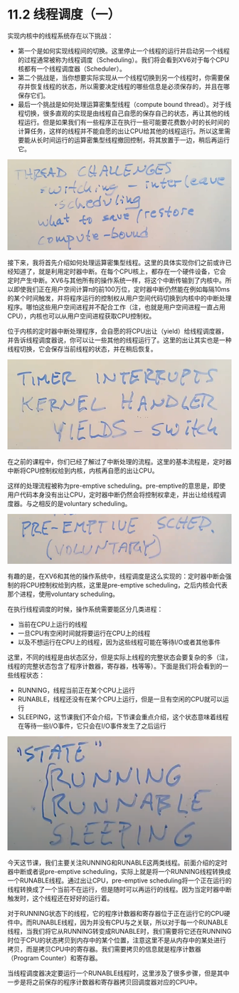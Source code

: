 # 11.2 线程调度（一）

实现内核中的线程系统存在以下挑战：

* 第一个是如何实现线程间的切换。这里停止一个线程的运行并启动另一个线程的过程通常被称为线程调度（Scheduling）。我们将会看到XV6对于每个CPU核都有一个线程调度器（Scheduler）。
* 第二个挑战是，当你想要实际实现从一个线程切换到另一个线程时，你需要保存并恢复线程的状态，所以需要决定线程的哪些信息是必须保存的，并且在哪保存它们。
* 最后一个挑战是如何处理运算密集型线程（compute bound thread）。对于线程切换，很多直观的实现是由线程自己自愿的保存自己的状态，再让其他的线程运行。但是如果我们有一些程序正在执行一些可能要花费数小时的长时间的计算任务，这样的线程并不能自愿的出让CPU给其他的线程运行。所以这里需要能从长时间运行的运算密集型线程撤回控制，将其放置于一边，稍后再运行它。

![](../.gitbook/assets/image%20%28464%29.png)

接下来，我将首先介绍如何处理运算密集型线程。这里的具体实现你们之前或许已经知道了，就是利用定时器中断。在每个CPU核上，都存在一个硬件设备，它会定时产生中断。XV6与其他所有的操作系统一样，将这个中断传输到了内核中。所以即使我们正在用户空间计算π的前100万位，定时器中断仍然能在例如每隔10ms的某个时间触发，并将程序运行的控制权从用户空间代码切换到内核中的中断处理程序。哪怕这些用户空间进程并不配合工作（注，也就是用户空间进程一直占用CPU），内核也可以从用户空间进程获取CPU控制权。

位于内核的定时器中断处理程序，会自愿的将CPU出让（yield）给线程调度器，并告诉线程调度器说，你可以让一些其他的线程运行了。这里的出让其实也是一种线程切换，它会保存当前线程的状态，并在稍后恢复。

![](../.gitbook/assets/image%20%28480%29.png)

在之前的课程中，你们已经了解过了中断处理的流程。这里的基本流程是，定时器中断将CPU控制权给到内核，内核再自愿的出让CPU。

这样的处理流程被称为pre-emptive scheduling。pre-emptive的意思是，即使用户代码本身没有出让CPU，定时器中断仍然会将控制权拿走，并出让给线程调度器。与之相反的是voluntary scheduling。

![](../.gitbook/assets/image%20%28469%29.png)

有趣的是，在XV6和其他的操作系统中，线程调度是这么实现的：定时器中断会强制的将CPU控制权给到内核，这里是pre-emptive scheduling，之后内核会代表那个进程，使用voluntary scheduling。

在执行线程调度的时候，操作系统需要能区分几类进程：

* 当前在CPU上运行的线程
* 一旦CPU有空闲时间就将要运行在CPU上的线程
* 以及不想运行在CPU上的线程，因为这些线程可能在等待I/O或者其他事件

这里，不同的线程是由状态区分，但是实际上线程的完整状态会要复杂的多（注，线程的完整状态包含了程序计数器，寄存器，栈等等）。下面是我们将会看到的一些线程状态：

* RUNNING，线程当前正在某个CPU上运行
* RUNABLE，线程还没有在某个CPU上运行，但是一旦有空闲的CPU就可以运行
* SLEEPING，这节课我们不会介绍，下节课会重点介绍，这个状态意味着线程在等待一些I/O事件，它只会在I/O事件发生了之后运行

![](../.gitbook/assets/image%20%28470%29.png)

今天这节课，我们主要关注RUNNING和RUNABLE这两类线程。前面介绍的定时器中断或者说pre-emptive scheduling，实际上就是将一个RUNNING线程转换成一个RUNABLE线程。通过出让CPU，pre-emptive scheduling将一个正在运行的线程转换成了一个当前不在运行，但是随时可以再运行的线程。因为当定时器中断触发时，这个线程还在好好的运行着。

对于RUNNING状态下的线程，它的程序计数器和寄存器位于正在运行它的CPU硬件中。而RUNABLE线程，因为并没有CPU与之关联，所以对于每一个RUNABLE线程，当我们将它从RUNNING转变成RUNABLE时，我们需要将它还在RUNNING时位于CPU的状态拷贝到内存中的某个位置，注意这里不是从内存中的某处进行拷贝，而是拷贝CPU中的寄存器。我们需要拷贝的信息就是程序计数器（Program Counter）和寄存器。

当线程调度器决定要运行一个RUNABLE线程时，这里涉及了很多步骤，但是其中一步是将之前保存的程序计数器和寄存器拷贝回调度器对应的CPU中。



